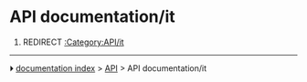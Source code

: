 # API documentation/it
1.  REDIRECT [:Category:API/it](:Category:API/it.md)



---
⏵ [documentation index](../README.md) > [API](Category_API.md) > API documentation/it
